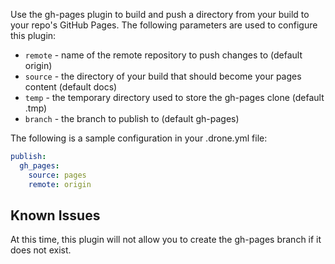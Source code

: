Use the gh-pages plugin to build and push a directory from your build to your repo's GitHub Pages.
The following parameters are used to configure this plugin:

* `remote` - name of the remote repository to push changes to (default origin)
* `source` - the directory of your build that should become your pages content (default docs)
* `temp` - the temporary directory used to store the gh-pages clone (default .tmp)
* `branch` - the branch to publish to (default gh-pages)

The following is a sample configuration in your .drone.yml file:

```yaml
publish:
  gh_pages:
    source: pages
    remote: origin
```

## Known Issues

At this time, this plugin will not allow you to create the gh-pages branch if it does not exist.
